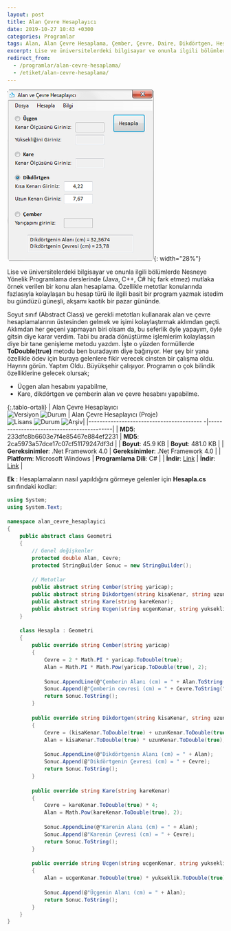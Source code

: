 ```yaml
---
layout: post
title: Alan Çevre Hesaplayıcı
date: 2019-10-27 10:43 +0300
categories: Programlar
tags: Alan, Alan Çevre Hesaplama, Çember, Çevre, Daire, Dikdörtgen, Hesaplama, Kare, Üçgen
excerpt: Lise ve üniversitelerdeki bilgisayar ve onunla ilgili bölümlerde Nesneye Yönelik Programlama derslerinde (Java, C++, C# hiç fark etmez) mutlaka örnek verilen bir konu alan hesaplama...
redirect_from:
  - /programlar/alan-cevre-hesaplama/
  - /etiket/alan-cevre-hesaplama/
---
```

![alan-cevre-hesaplayici](/images/programlar/alan-cevre-hesaplayici.png){: width="28%"}

Lise ve üniversitelerdeki bilgisayar ve onunla ilgili bölümlerde Nesneye Yönelik Programlama derslerinde (Java, C++, C# hiç fark etmez) mutlaka örnek verilen bir konu alan hesaplama. Özellikle metotlar konularında fazlasıyla kolaylaşan bu hesap türü ile ilgili basit bir program yazmak istedim bu gündüzü güneşli, akşamı kaotik bir pazar gününde. 

Soyut sınıf (Abstract Class) ve gerekli metotları kullanarak alan ve çevre hesaplamalarının üstesinden gelmek ve işimi kolaylaştırmak aklımdan geçti. Aklımdan her geçeni yapmayan biri olsam da, bu seferlik öyle yapayım, öyle gitsin diye karar verdim. Tabi bu arada dönüştürme işlemlerim kolaylaşsın diye bir tane genişleme metodu yazdım. İşte o yüzden formüllerde **ToDouble(true)** metodu ben buradayım diye bağırıyor. Her şey bir yana özellikle ödev için buraya gelenlere fikir verecek cinsten bir çalışma oldu. Hayrını görün. Yaptım Oldu. Büyükşehir çalışıyor. Programın o çok bilindik özelliklerine gelecek olursak;

- Üçgen alan hesabını yapabilme,
- Kare, dikdörtgen ve çemberin alan ve çevre hesabını yapabilme.

{:.tablo-ortali}
| Alan Çevre Hesaplayıcı<br>![Versiyon](https://img.shields.io/badge/Versiyon-1.04-blueviolet.svg?style=flat) ![Durum](https://img.shields.io/badge/Durum-Çalışıyor-success.svg?style=flat) | Alan Çevre Hesaplayıcı (Proje)<br>![Lisans](https://img.shields.io/badge/Lisans-MIT-blue.svg?style=flat) ![Durum](https://img.shields.io/badge/Proje-Sonlandırıldı-lightgray.svg?style=flat) ![Arşiv](https://img.shields.io/badge/Arşiv-orange.svg?style=flat)|
|----------------------------------------- -|-------------------------------------------|
| **MD5**: 233dfc8b6603e7f4e85467e884ef2231 | **MD5**: 2ca5973a57dce17c07cf51179247df3d | 
| **Boyut**: 45.9 KB                       | **Boyut**: 481.0 KB                         |
| **Gereksinimler**: .Net Framework 4.0     | **Gereksinimler**: .Net Framework 4.0     |
| **Platform**: Microsoft Windows           | **Programlama Dili**: C#                  |
| **İndir**: [Link](https://www.dropbox.com/s/sbjiz659xwohoeb/alan-cevre-hesaplayici.zip?dl=1)         | **İndir**: [Link](https://www.dropbox.com/s/4wq2lfj9ztx88kz/alan-cevre-hesaplayici-proje.zip?dl=1)                      |

**Ek** : Hesaplamaların nasıl yapıldığını görmeye gelenler için **Hesapla.cs** sınıfındaki kodlar:

```csharp
using System;
using System.Text;

namespace alan_cevre_hesaplayici
{
    public abstract class Geometri
    {
        // Genel değişkenler
        protected double Alan, Cevre;
        protected StringBuilder Sonuc = new StringBuilder();

        // Metotlar
        public abstract string Cember(string yaricap);
        public abstract string Dikdortgen(string kisaKenar, string uzunKenar);
        public abstract string Kare(string kareKenar);
        public abstract string Ucgen(string ucgenKenar, string yukseklik);
    }

    class Hesapla : Geometri
    {
        public override string Cember(string yaricap)
        {
            Cevre = 2 * Math.PI * yaricap.ToDouble(true);
            Alan = Math.PI * Math.Pow(yaricap.ToDouble(true), 2);

            Sonuc.AppendLine(@"Çemberin Alanı (cm) = " + Alan.ToString("##.####"));
            Sonuc.Append(@"Çemberin cevresi (cm) = " + Cevre.ToString("##.####"));
            return Sonuc.ToString();
        }

        public override string Dikdortgen(string kisaKenar, string uzunKenar)
        {
            Cevre = (kisaKenar.ToDouble(true) + uzunKenar.ToDouble(true)) * 2;
            Alan = kisaKenar.ToDouble(true) * uzunKenar.ToDouble(true);

            Sonuc.AppendLine(@"Dikdörtgenin Alanı (cm) = " + Alan);
            Sonuc.Append(@"Dikdörtgenin Çevresi (cm) = " + Cevre);
            return Sonuc.ToString();
        }

        public override string Kare(string kareKenar)
        {
            Cevre = kareKenar.ToDouble(true) * 4;
            Alan = Math.Pow(kareKenar.ToDouble(true), 2);

            Sonuc.AppendLine(@"Karenin Alanı (cm) = " + Alan);
            Sonuc.Append(@"Karenin Çevresi (cm) = " + Cevre);
            return Sonuc.ToString();
        }

        public override string Ucgen(string ucgenKenar, string yukseklik)
        {
            Alan = ucgenKenar.ToDouble(true) * yukseklik.ToDouble(true) / 2;

            Sonuc.Append(@"Üçgenin Alanı (cm) = " + Alan);
            return Sonuc.ToString();
        }
    }
}
```